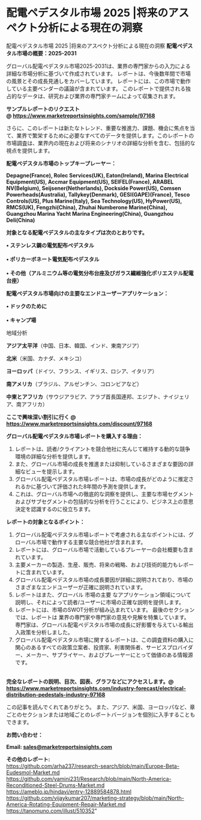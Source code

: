 # 配電ペデスタル市場 2025 |将来のアスペクト分析による現在の洞察
配電ペデスタル市場 2025 |将来のアスペクト分析による現在の洞察
<strong><b>配電ペデスタル市場の概要：2025-2031</b></strong>

グローバル配電ペデスタル市場2025-2031は、業界の専門家からの入力による詳細な市場分析に基づいて作成されています。 レポートは、今後数年間で市場の風景とその成長見通しをカバーしています。 レポートには、この市場で動作している主要ベンダーの議論が含まれています。 このレポートで提供される独占的なデータは、研究および業界の専門家チームによって収集されます。

<strong>サンプルレポートのリクエスト @ <a href=https://www.marketreportsinsights.com/sample/97168>https://www.marketreportsinsights.com/sample/97168</a></strong>

さらに、このレポートは新たなトレンド、重要な推進力、課題、機会に焦点を当て、業界で繁栄するために必要なすべてのデータを提供します。このレポートの市場調査は、業界内の現在および将来のシナリオの詳細な分析を含む、包括的な視点を提供します。

<strong>配電ペデスタル市場のトップキープレーヤー：</strong>

<strong>Depagne(France), Rolec Services(UK), Eaton(Ireland), Marina Electrical Equipment(US), Accmar Equipment(US), SEIFEL(France), ARABEL NV(Belgium), Seijsener(Netherlands), Dockside Power(US), Comsen Powerheads(Australia), Tallykey(Denmark), GESI(GAPE)(France), Tesco Controls(US), Plus Marine(Italy), Sea Technology(US), HyPower(US), RMCS(UK), Fengzhi(China), Zhuhai Numberone Marine(China), Guangzhou Marina Yacht Marina Engineering(China), Guangzhou Deli(China)</strong>

<strong><b>対象となる配電ペデスタルの主なタイプは次のとおりです。</b></strong>

<strong>• ステンレス鋼の電気配布ペデスタル<br><br>• ポリカーボネート電気配布ペデスタル<br><br>• その他（アルミニウム等の電気分布台座及びガラス繊維強化ポリエステル配電台座）</strong>

<strong><b>配電ペデスタル市場向けの主要なエンドユーザーアプリケーション：</b></strong>

<strong>• ドックのために<br><br>• キャンプ場</strong>

 地域分析

<strong><b>アジア太平洋</b></strong>（中国、日本、韓国、インド、東南アジア）

<strong><b>北米</b></strong>（米国、カナダ、メキシコ）

<strong><b>ヨーロッパ</b></strong>（ドイツ、フランス、イギリス、ロシア、イタリア）

<strong><b>南アメリカ</b></strong>（ブラジル、アルゼンチン、コロンビアなど）

<strong><b>中東とアフリカ</b></strong>（サウジアラビア、アラブ首長国連邦、エジプト、ナイジェリア、南アフリカ）

<strong>ここで興味深い割引に行く @ <a href=https://www.marketreportsinsights.com/discount/97168>https://www.marketreportsinsights.com/discount/97168</a></strong>

<strong><b>グローバル配電ペデスタル市場レポートを購入する理由：</b></strong>
<ol>
  <li>レポートは、読者/クライアントを競合他社に先んじて維持する動的な競争環境の詳細な分析を提供します。</li>
  <li>また、グローバル市場の成長を推進または抑制しているさまざまな要因の詳細なビューを提示します。</li>
  <li>グローバル配電ペデスタル市場レポートは、市場の成長がどのように推定されるかに基づいて評価された8年間の予測を提供します。</li>
  <li>これは、グローバル市場への徹底的な洞察を提供し、主要な市場セグメントおよびサブセグメントの包括的な分析を行うことにより、ビジネス上の意思決定を認識するのに役立ちます。</li>
</ol>
<strong><b>レポートの対象となるポイント：</b></strong>
<ol>
  <li>グローバル配電ペデスタル市場レポートで考慮される主なポイントには、グローバル市場で動作する主要な競合他社が含まれます。</li>
  <li>レポートには、グローバル市場で活動しているプレーヤーの会社概要も含まれています。</li>
  <li>主要メーカーの製造、生産、販売、将来の戦略、および技術的能力もレポートに含まれています。</li>
  <li>グローバル配電ペデスタル市場の成長要因が詳細に説明されており、市場のさまざまなエンドユーザーが正確に説明されています。</li>
  <li>レポートはまた、グローバル 市場の主要 なアプリケーション領域について説明し、それによって読者/ユーザーに市場の正確な説明を提供します。</li>
  <li>レポートには、市場のSWOT分析が組み込まれています。 最後のセクションでは、レポートは 業界の専門家や専門家の意見や見解を特集しています。 専門家は、グローバル配電ペデスタル市場の成長に好影響を与えている輸出入政策を分析しました。</li>
  <li>グローバル配電ペデスタル市場に関するレポートは、この調査資料の購入に関心のあるすべての政策立案者、投資家、利害関係者、サービスプロバイダー、メーカー、サプライヤー、およびプレーヤーにとって価値のある情報源です。</li>
</ol><br>
<strong>完全なレポートの説明、目次、図表、グラフなどにアクセスします。@ <a href=https://www.marketreportsinsights.com/industry-forecast/electrical-distribution-pedestals-industry-97168>https://www.marketreportsinsights.com/industry-forecast/electrical-distribution-pedestals-industry-97168</a></strong>

この記事を読んでくれてありがとう。 また、アジア、米国、ヨーロッパなど、章ごとのセクションまたは地域ごとのレポートバージョンを個別に入手することもできます。

<strong><b>お問い合わせ：</b></strong>

<strong>Email: </strong><a href=mailto:sales@marketreportsinsights.com><strong>sales@marketreportsinsights.com</strong></a>

<strong>その他のレポート:</strong>
<br>
<a href=https://github.com/arha237/research-search/blob/main/Europe-Beta-Eudesmol-Market.md>https://github.com/arha237/research-search/blob/main/Europe-Beta-Eudesmol-Market.md</a>
<br>
<a href=https://github.com/yamini231/Research/blob/main/North-America-Reconditioned-Steel-Drums-Market.md>https://github.com/yamini231/Research/blob/main/North-America-Reconditioned-Steel-Drums-Market.md</a>
<br>
<a href=https://ameblo.jp/hindavi/entry-12889584878.html>https://ameblo.jp/hindavi/entry-12889584878.html</a>
<br>
<a href=https://github.com/vijaykumar207/marketing-strategy/blob/main/North-America-Rotating-Equipment-Repair-Market.md>https://github.com/vijaykumar207/marketing-strategy/blob/main/North-America-Rotating-Equipment-Repair-Market.md</a>
<br>
<a href=https://tanomuno.com/illust/510352>https://tanomuno.com/illust/510352</a>"
